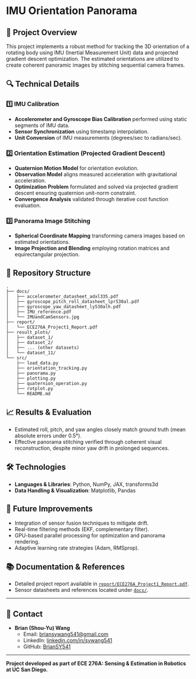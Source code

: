 # IMU Orientation Panorama

## 📌 Project Overview
This project implements a robust method for tracking the 3D orientation of a rotating body using IMU (Inertial Measurement Unit) data and projected gradient descent optimization. The estimated orientations are utilized to create coherent panoramic images by stitching sequential camera frames.

## 🔍 Technical Details

### 1️⃣ IMU Calibration
- **Accelerometer and Gyroscope Bias Calibration** performed using static segments of IMU data.
- **Sensor Synchronization** using timestamp interpolation.
- **Unit Conversion** of IMU measurements (degrees/sec to radians/sec).

### 2️⃣ Orientation Estimation (Projected Gradient Descent)
- **Quaternion Motion Model** for orientation evolution.
- **Observation Model** aligns measured acceleration with gravitational acceleration.
- **Optimization Problem** formulated and solved via projected gradient descent ensuring quaternion unit-norm constraint.
- **Convergence Analysis** validated through iterative cost function evaluation.

### 3️⃣ Panorama Image Stitching
- **Spherical Coordinate Mapping** transforming camera images based on estimated orientations.
- **Image Projection and Blending** employing rotation matrices and equirectangular projection.

## 📂 Repository Structure
```
.
├── docs/
│   ├── accelerometer_datasheet_adxl335.pdf
│   ├── gyroscope_pitch_roll_datasheet_lpr530al.pdf
│   ├── gyroscope_yaw_datasheet_ly530alh.pdf
│   ├── IMU_reference.pdf
│   └── IMUandCamSensors.jpg
├── report/
│   └── ECE276A_Project1_Report.pdf
├── result_plots/
│   ├── dataset_1/
│   ├── dataset_2/
│   ├── ... (other datasets)
│   └── dataset_11/
└── src/
    ├── load_data.py
    ├── orientation_tracking.py
    ├── panorama.py
    ├── plotting.py
    ├── quaternion_operation.py
    ├── rotplot.py
    └── README.md
```

## 📈 Results & Evaluation
- Estimated roll, pitch, and yaw angles closely match ground truth (mean absolute errors under 0.5°).
- Effective panorama stitching verified through coherent visual reconstruction, despite minor yaw drift in prolonged sequences.

## 🛠️ Technologies
- **Languages & Libraries**: Python, NumPy, JAX, transforms3d
- **Data Handling & Visualization**: Matplotlib, Pandas

## 🎯 Future Improvements
- Integration of sensor fusion techniques to mitigate drift.
- Real-time filtering methods (EKF, complementary filter).
- GPU-based parallel processing for optimization and panorama rendering.
- Adaptive learning rate strategies (Adam, RMSprop).

## 📚 Documentation & References
- Detailed project report available in [`report/ECE276A_Project1_Report.pdf`](report/ECE276A_Project1_Report.pdf).
- Sensor datasheets and references located under [`docs/`](docs/).

---

## 📧 Contact
- **Brian (Shou-Yu) Wang**  
  - Email: briansywang541@gmail.com  
  - LinkedIn: [linkedin.com/in/sywang541](https://linkedin.com/in/sywang541)
  - GitHub: [BrianSY541](https://github.com/BrianSY541)

---

**Project developed as part of ECE 276A: Sensing & Estimation in Robotics at UC San Diego.**
